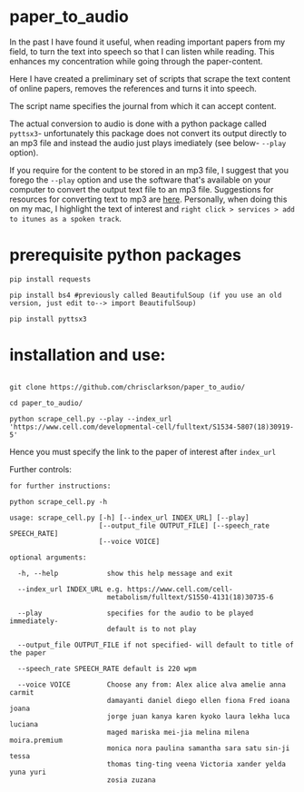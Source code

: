 # paper_to_audio

In the past I have found it useful, when reading important papers from my field, to turn the text into speech 
so that I can listen while reading. This enhances my concentration while going through the paper-content.

Here I have created a preliminary set of scripts that scrape the text content of online papers, 
removes the references and turns it into speech.

The script name specifies the journal from which it can accept content.

The actual conversion to audio is done with a python package called `pyttsx3`- unfortunately 
this package does not convert its output directly to an mp3 file and instead the audio just plays imediately (see below- `--play` option).

If you require for the content to be stored in an mp3 file, I suggest that you forego the `--play` option 
and use the software that's available on your computer to convert the output text file to an 
mp3 file. Suggestions for resources for converting text to mp3 are [here](https://alternativeto.net/software/text-to-mp3-converter/).
Personally, when doing this on my mac, I highlight the text of interest and `right click > services > add to itunes as a spoken track`.


# prerequisite python packages
```
pip install requests

pip install bs4 #previously called BeautifulSoup (if you use an old version, just edit to--> import BeautifulSoup) 

pip install pyttsx3
```

# installation and use:

```

git clone https://github.com/chrisclarkson/paper_to_audio/

cd paper_to_audio/

python scrape_cell.py --play --index_url 'https://www.cell.com/developmental-cell/fulltext/S1534-5807(18)30919-5'
```
Hence you must specify the link to the paper of interest after `index_url`

Further controls:

```
for further instructions:

python scrape_cell.py -h

usage: scrape_cell.py [-h] [--index_url INDEX_URL] [--play]
                      [--output_file OUTPUT_FILE] [--speech_rate SPEECH_RATE]
                      [--voice VOICE]

optional arguments:

  -h, --help            show this help message and exit
  
  --index_url INDEX_URL e.g. https://www.cell.com/cell-
                        metabolism/fulltext/S1550-4131(18)30735-6
                        
  --play                specifies for the audio to be played immediately-
                        default is to not play
                        
  --output_file OUTPUT_FILE if not specified- will default to title of the paper
  
  --speech_rate SPEECH_RATE default is 220 wpm
  
  --voice VOICE         Choose any from: Alex alice alva amelie anna carmit
                        damayanti daniel diego ellen fiona Fred ioana joana
                        jorge juan kanya karen kyoko laura lekha luca luciana
                        maged mariska mei-jia melina milena moira.premium
                        monica nora paulina samantha sara satu sin-ji tessa
                        thomas ting-ting veena Victoria xander yelda yuna yuri
                        zosia zuzana
  ```
                        
